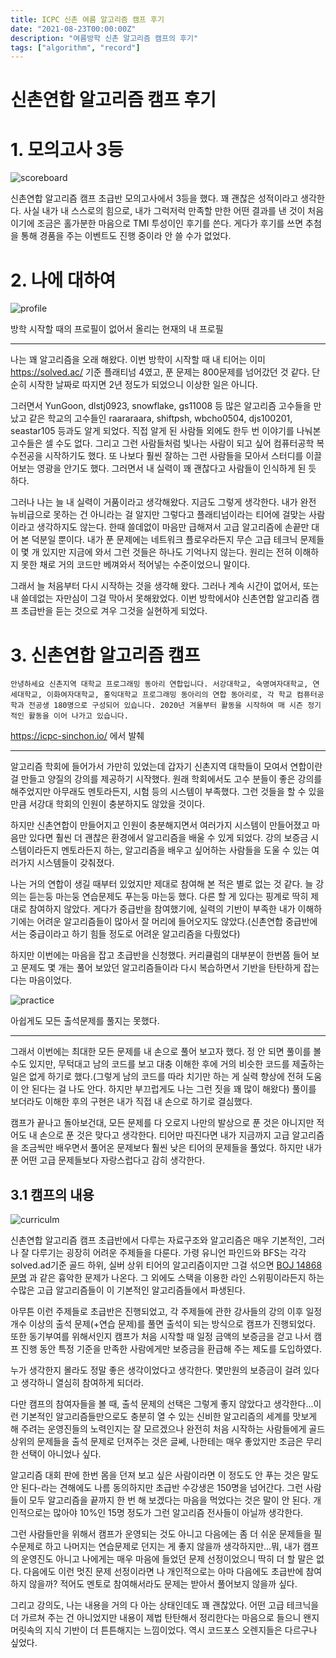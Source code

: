 ```yaml
---
title: ICPC 신촌 여름 알고리즘 캠프 후기
date: "2021-08-23T00:00:00Z"
description: "여름방학 신촌 알고리즘 캠프의 후기"
tags: ["algorithm", "record"]
---
```


# 신촌연합 알고리즘 캠프 후기

# 1. 모의고사 3등

![scoreboard](./scoreboard.png)

신촌연합 알고리즘 캠프 초급반 모의고사에서 3등을 했다. 꽤 괜찮은 성적이라고 생각한다. 사실 내가 내 스스로의 힘으로, 내가 그럭저럭 만족할 만한 어떤 결과를 낸 것이 처음이기에 조금은 홀가분한 마음으로 TMI 투성이인 후기를 쓴다. 게다가 후기를 쓰면 추첨을 통해 경품을 주는 이벤트도 진행 중이라 안 쓸 수가 없었다.

# 2. 나에 대하여

![profile](./myprofile.png)

방학 시작할 때의 프로필이 없어서 올리는 현재의 내 프로필

---

나는 꽤 알고리즘을 오래 해왔다. 이번 방학이 시작할 때 내 티어는 이미 https://solved.ac/ 기준 플래티넘 4였고, 푼 문제는 800문제를 넘어갔던 것 같다. 단순히 시작한 날짜로 따지면 2년 정도가 되었으니 이상한 일은 아니다.

그러면서 YunGoon, dlstj0923, snowflake, gs11008 등 많은 알고리즘 고수들을 만났고 같은 학교의 고수들인 raararaara, shiftpsh, wbcho0504, djs100201, seastar105 등과도 알게 되었다. 직접 알게 된 사람들 외에도 한두 번 이야기를 나눠본 고수들은 셀 수도 없다. 그리고 그런 사람들처럼 빛나는 사람이 되고 싶어 컴퓨터공학 복수전공을 시작하기도 했다. 또 나보다 훨씬 잘하는 그런 사람들을 모아서 스터디를 이끌어보는 영광을 안기도 했다. 그러면서 내 실력이 꽤 괜찮다고 사람들이 인식하게 된 듯 하다. 

그러나 나는 늘 내 실력이 거품이라고 생각해왔다. 지금도 그렇게 생각한다. 내가 완전 뉴비급으로 못하는 건 아니라는 걸 알지만 그렇다고 플래티넘이라는 티어에 걸맞는 사람이라고 생각하지도 않는다. 한때 쓸데없이 마음만 급해져서 고급 알고리즘에 손끝만 대어 본 덕분일 뿐이다. 내가 푼 문제에는 네트워크 플로우라든지 무슨 고급 테크닉 문제들이 몇 개 있지만 지금에 와서 그런 것들은 하나도 기억나지 않는다. 원리는 전혀 이해하지 못한 채로 거의 코드만 베껴와서 적어넣는 수준이었으니 말이다.

그래서 늘 처음부터 다시 시작하는 것을 생각해 왔다. 그러나 계속 시간이 없어서, 또는 내 쓸데없는 자만심이 그걸 막아서 못해왔었다. 이번 방학에서야 신촌연합 알고리즘 캠프 초급반을 듣는 것으로 겨우 그것을 실현하게 되었다.

# 3. 신촌연합 알고리즘 캠프

```
안녕하세요 신촌지역 대학교 프로그래밍 동아리 연합입니다. 서강대학교, 숙명여자대학교, 연세대학교, 이화여자대학교, 홍익대학교 프로그래밍 동아리의 연합 동아리로, 각 학교 컴퓨터공학과 전공생 180명으로 구성되어 있습니다. 2020년 겨울부터 활동을 시작하여 매 시즌 정기적인 활동을 이어 나가고 있습니다.
```

https://icpc-sinchon.io/ 에서 발췌

---

알고리즘 학회에 들어가서 가만히 있었는데 갑자기 신촌지역 대학들이 모여서 연합이란 걸 만들고 양질의 강의를 제공하기 시작했다. 원래 학회에서도 고수 분들이 좋은 강의를 해주었지만 아무래도 멘토라든지, 시험 등의 시스템이 부족했다. 그런 것들을 할 수 있을 만큼 서강대 학회의 인원이 충분하지도 않았을 것이다.

하지만 신촌연합이 만들어지고 인원이 충분해지면서 여러가지 시스템이 만들어졌고 마음만 있다면 훨씬 더 괜찮은 환경에서 알고리즘을 배울 수 있게 되었다. 강의 보증금 시스템이라든지 멘토라든지 하는, 알고리즘을 배우고 싶어하는 사람들을 도울 수 있는 여러가지 시스템들이 갖춰졌다.

나는 거의 연합이 생길 때부터 있었지만 제대로 참여해 본 적은 별로 없는 것 같다. 늘 강의는 듣는둥 마는둥 연습문제도 푸는둥 마는둥 했다. 다른 할 게 있다는 핑계로 딱히 제대로 참여하지 않았다. 게다가 중급반을 참여했기에, 실력의 기반이 부족한 내가 이해하기에는 어려운 알고리즘들이 많아서 잘 머리에 들어오지도 않았다.(신촌연합 중급반에서는 중급이라고 하기 힘들 정도로 어려운 알고리즘을 다뤘었다)

하지만 이번에는 마음을 잡고 초급반을 신청했다. 커리큘럼의 대부분이 한번쯤 들어 보고 문제도 몇 개는 풀어 보았던 알고리즘들이라 다시 복습하면서 기반을 탄탄하게 잡는다는 마음이었다.

![practice](./practice.png)

아쉽게도 모든 출석문제를 풀지는 못했다.

---

그래서 이번에는 최대한 모든 문제를 내 손으로 풀어 보고자 했다. 정 안 되면 풀이를 볼 수도 있지만, 무턱대고 남의 코드를 보고 대충 이해한 후에 거의 비슷한 코드를 제출하는 일은 없게 하기로 했다.(그렇게 남의 코드를 따라 치기만 하는 게 실력 향상에 전혀 도움이 안 된다는 걸 나도 안다. 하지만 부끄럽게도 나는 그런 짓을 꽤 많이 해왔다) 풀이를 보더라도 이해한 후의 구현은 내가 직접 내 손으로 하기로 결심했다.

캠프가 끝나고 돌아보건대, 모든 문제를 다 오로지 나만의 발상으로 푼 것은 아니지만 적어도 내 손으로 푼 것은 맞다고 생각한다. 티어만 따진다면 내가 지금까지 고급 알고리즘을 조금씩만 배우면서 풀어온 문제보다 훨씬 낮은 티어의 문제들을 풀었다. 하지만 내가 푼 어떤 고급 문제들보다 자랑스럽다고 감히 생각한다.

## 3.1 캠프의 내용

![curriculm](./curriculm.png)

신촌연합 알고리즘 캠프 초급반에서 다루는 자료구조와 알고리즘은 매우 기본적인, 그러나 잘 다루기는 굉장히 어려운 주제들을 다룬다. 가령 유니언 파인드와 BFS는 각각 solved.ad기준 골드 하위, 실버 상위 티어의 알고리즘이지만 그걸 섞으면 [BOJ 14868 문명](https://www.acmicpc.net/problem/14868) 과 같은 흉악한 문제가 나온다. 그 외에도 스택을 이용한 라인 스위핑이라든지 하는 수많은 고급 알고리즘들이 이 기본적인 알고리즘들에서 파생된다.

아무튼 이런 주제들로 초급반은 진행되었고, 각 주제들에 관한 강사들의 강의 이후 일정 개수 이상의 출석 문제(+연습 문제)를 풀면 출석이 되는 방식으로 캠프가 진행되었다. 또한 동기부여를 위해서인지 캠프가 처음 시작할 때 일정 금액의 보증금을 걷고 나서 캠프 진행 동안 특정 기준을 만족한 사람에게만 보증금을 환급해 주는 제도를 도입하였다. 

누가 생각한지 몰라도 정말 좋은 생각이었다고 생각한다. 몇만원의 보증금이 걸려 있다고 생각하니 열심히 참여하게 되더라.

다만 캠프의 참여자들을 볼 때, 출석 문제의 선택은 그렇게 좋지 않았다고 생각한다...이런 기본적인 알고리즘들만으로도 충분히 열 수 있는 신비한 알고리즘의 세계를 맛보게 해 주려는 운영진들의 노력인지는 잘 모르겠으나 완전히 처음 시작하는 사람들에게 골드 상위의 문제들을 출석 문제로 던져주는 것은 글쎄, 나한테는 매우 좋았지만 조금은 무리한 선택이 아니었나 싶다.

알고리즘 대회 판에 한번 몸을 던져 보고 싶은 사람이라면 이 정도도 안 푸는 것은 말도 안 된다-라는 견해에도 나름 동의하지만 초급반 수강생은 150명을 넘어간다. 그런 사람들이 모두 알고리즘을 끝까지 한 번 해 보겠다는 마음을 먹었다는 것은 말이 안 된다. 개인적으로는 많아야 10%인 15명 정도가 그런 알고리즘 전사들이 아닐까 생각한다. 

그런 사람들만을 위해서 캠프가 운영되는 것도 아니고 다음에는 좀 더 쉬운 문제들을 필수문제로 하고 나머지는 연습문제로 던지는 게 좋지 않을까 생각하지만...뭐, 내가 캠프의 운영진도 아니고 나에게는 매우 마음에 들었던 문제 선정이었으니 딱히 더 할 말은 없다. 다음에도 이런 멋진 문제 선정이라면 나 개인적으로는 아마 다음에도 초급반에 참여하지 않을까? 적어도 멘토로 참여해서라도 문제는 받아서 풀어보지 않을까 싶다.

그리고 강의도, 나는 내용을 거의 다 아는 상태인데도 꽤 괜찮았다. 어떤 고급 테크닉을 더 가르쳐 주는 건 아니었지만 내용이 제법 탄탄해서 정리한다는 마음으로 들으니 왠지 머릿속의 지식 기반이 더 튼튼해지는 느낌이었다. 역시 코드포스 오렌지들은 다르구나 싶었다.



